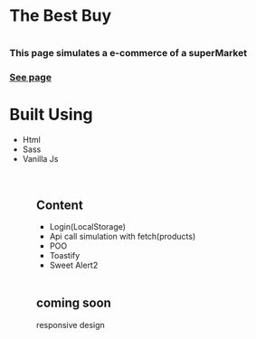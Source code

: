 <h1>The Best Buy<h1>
<h3>This page simulates a e-commerce of a superMarket<h3>
  <a href="https://the-best-buy.vercel.app/">See page</a>
<br>
<h1>Built Using</h1>
<ul>
<li>Html</li>
<li>Sass</li>
<li>Vanilla Js</li>
<ul>
<br>
<h2>Content</h2>
<ul>
<li>Login(LocalStorage)</li>
<li>Api call simulation with fetch(products)</li>
<li>POO</li>
<li>Toastify</li>
<li>Sweet Alert2</li>
</ul>
<br>
  <h2>coming soon</h2>
  <p>responsive design</p>
